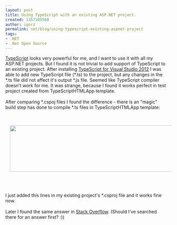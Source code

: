 ```yaml
---
layout: post
title: Using TypeScript with an existing ASP.NET project.
created: 1357105560
author: igorz
permalink: net/blog/using-typescript-existing-aspnet-project
tags:
- .NET
- .Net Open Source
---
```

<p><a href="http://www.typescriptlang.org/">TypeScript</a>&nbsp;looks very powerful for me, and I want to use it with all my ASP.NET projects. But I found it is not trivial to add support of TypeScript to an existing project. After installing <a href="http://www.microsoft.com/en-us/download/details.aspx?id=34790">TypeScript for Visual Studio 2012</a>&nbsp;I was able to add new TypeScript file (*.ts) to the project, but any changes in the *.ts file did not affect it&#39;s output *.js file. Seemed like TypeScript compiler doesn&#39;t work for me. It was strange, because I found it works perfect in test project created from TypeScriptHTMLApp template.<br />
	<br />
	After comparing *.cspoj files I found the difference - there is an &quot;magic&quot; build step has done to compile *.ts files in TypeScriptHTMLApp template:</p>
<br />
<br />
<div class="separator" style="clear: both; text-align: center;">
	<a href="http://4.bp.blogspot.com/-UvcIfRPeHsw/UOPKNCmJHbI/AAAAAAAAUA0/71J92T4ga5M/s1600/2013-01-02_07h46_40.png" imageanchor="1" style="margin-left: 1em; margin-right: 1em;"><img border="0" height="144" src="http://4.bp.blogspot.com/-UvcIfRPeHsw/UOPKNCmJHbI/AAAAAAAAUA0/71J92T4ga5M/s640/2013-01-02_07h46_40.png" width="640" /></a></div>
<br />
<br />
<br />
<p>I just added this lines in my existing project&#39;s *.csproj file and it works fine now.<br />
	<br />
	Later I found the same answer in <a href="http://stackoverflow.com/questions/12680486/how-do-i-add-typescript-to-an-existing-asp-net-mvc-project">Stack Overflow</a>. (Should I&#39;ve searched there for an answer first? :))<br />
	&nbsp;</p>
<div>
	&nbsp;</div>
